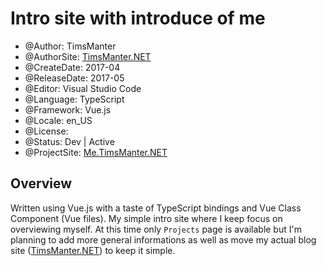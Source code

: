 # Intro site with introduce of me

* @Author: TimsManter
* @AuthorSite: [TimsManter.NET](http://timsmanter.net/)
* @CreateDate: 2017-04
* @ReleaseDate: 2017-05
* @Editor: Visual Studio Code
* @Language: TypeScript
* @Framework: Vue.js
* @Locale: en_US
* @License: [](LICENSE.md)
* @Status: Dev | Active
* @ProjectSite: [Me.TimsManter.NET](http://me.timsmanter.net)

## Overview

Written using Vue.js with a taste of TypeScript bindings and Vue Class Component (Vue files). My simple intro site where I keep focus on overviewing myself. At this time only `Projects` page is available but I'm planning to add more general informations as well as move my actual blog site ([TimsManter.NET](http://timsmanter.net/)) to keep it simple.